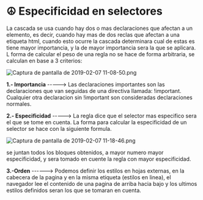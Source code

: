 # ☮ Especificidad en selectores

La cascada se usa cuando hay dos o mas declaraciones que afectan a un elemento, es decir, cuando hay mas de dos reclas que afectan a una etiqueta html, cuando esto ocurre la cascada determinara cual de estas es tiene mayor importancia, y la de mayor importancia sera la que se aplicara. L forma de calcular el peso de una regla no se hace de forma arbitraria, se calculan en base a 3 criterios:

![Captura de pantalla de 2019-02-07 11-08-50.png](https://static.platzi.com/media/user\_upload/Captura%20de%20pantalla%20de%202019-02-07%2011-08-50-0f52fe75-3b9d-4a45-ae6d-a11dabb74610.jpg)

**1.- Importancia** -----> Las declaraciones importantes son las declaraciones que van seguidas de una directiva llamada: !important. Cualquier otra declaracion sin !important son consideradas declaraciones normales.

**2.- Especificidad** -----> La regla dice que el selector mas especifico sera el que se tome en cuenta. La forma para calcular la especificidad de un selector se hace con la siguiente formula.

![Captura de pantalla de 2019-02-07 11-18-46.png](https://static.platzi.com/media/user\_upload/Captura%20de%20pantalla%20de%202019-02-07%2011-18-46-e81fe483-c4b8-448e-b4f7-8292dbaed2ae.jpg)

se juntan todos los bloques obtenidos, a mayor numero mayor especificidad, y sera tomado en cuente la regla con mayor especificidad.

**3.-Orden** ------> Podemos definir los estilos en hojas externas, en la cabecera de la pagina y en la misma etiqueta (estilos en linea), el navegador lee el contenido de una pagina de arriba hacia bajo y los ultimos estilos definidos seran los que se tomaran en cuenta.
